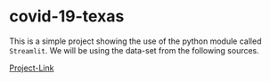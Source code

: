 # covid-19-texas

This is a simple project showing the use of the python module called `Streamlit`.
We will be using the data-set from the following sources.

[Project-Link](https://texas-covid019.herokuapp.com)
